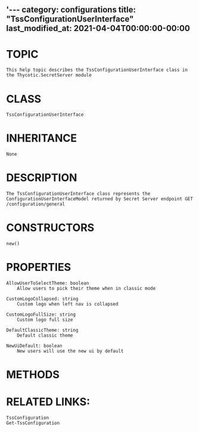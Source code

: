 '---
category: configurations
title: "TssConfigurationUserInterface"
last_modified_at: 2021-04-04T00:00:00-00:00
---

# TOPIC
    This help topic describes the TssConfigurationUserInterface class in the Thycotic.SecretServer module

# CLASS
    TssConfigurationUserInterface

# INHERITANCE
    None

# DESCRIPTION
    The TssConfigurationUserInterface class represents the ConfigurationUserInterfaceModel returned by Secret Server endpoint GET /configuration/general

# CONSTRUCTORS
    new()

# PROPERTIES
    AllowUserToSelectTheme: boolean
        Allow users to pick their theme when in classic mode

    CustomLogoCollapsed: string
        Custom logo when left nav is collapsed

    CustomLogoFullSize: string
        Custom logo full size

    DefaultClassicTheme: string
        Default classic theme

    NewUiDefault: boolean
        New users will use the new ui by default

# METHODS

# RELATED LINKS:
    TssConfiguration
    Get-TssConfiguration